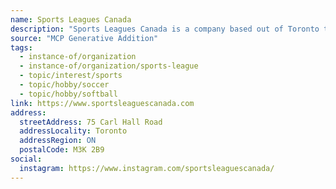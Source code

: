 ```yaml
---
name: Sports Leagues Canada
description: "Sports Leagues Canada is a company based out of Toronto that offers various adult leagues mainly consisting of soccer & softball."
source: "MCP Generative Addition"
tags:
  - instance-of/organization
  - instance-of/organization/sports-league
  - topic/interest/sports
  - topic/hobby/soccer
  - topic/hobby/softball
link: https://www.sportsleaguescanada.com
address:
  streetAddress: 75 Carl Hall Road
  addressLocality: Toronto
  addressRegion: ON
  postalCode: M3K 2B9
social:
  instagram: https://www.instagram.com/sportsleaguescanada/
---
```

